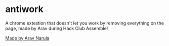 # antiwork
A chrome extestion that doesn't let you work by removing everything on the page, made by Arav during Hack Club Assemble!

[Made by Arav Narula](https://badger-wtf.vercel.app/api/v1/image?borderColor=%23141e42&borderWidth=4&startBg=%23141e42&startText=%23f2eee3&startLabel=Made+by&endBg=%23eaab10&endText=%23141e42&endLabel=Arav+Narula&rtl=0)
